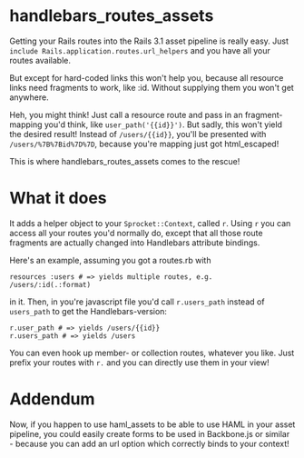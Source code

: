 # handlebars\_routes\_assets

Getting your Rails routes into the Rails 3.1 asset pipeline is really easy. Just
`include Rails.application.routes.url_helpers` and you have all your routes available.

But except for hard-coded links this won't help you, because all resource links need fragments to work, like :id. Without supplying them you won't get anywhere.

Heh, you might think! Just call a resource route and pass in an fragment-mapping you'd think, like
`user_path('{{id}}')`. But sadly, this won't yield the desired result! Instead of `/users/{{id}}`, you'll be presented with `/users/%7B%7Bid%7D%7D`, because you're mapping just got html_escaped!

This is where handlebars\_routes\_assets comes to the rescue!

# What it does

It adds a helper object to your `Sprocket::Context`, called `r`. Using
`r` you can access all your routes you'd normally do, except that all those route fragments
are actually changed into Handlebars attribute bindings.

Here's an example, assuming you got a routes.rb with

    resources :users # => yields multiple routes, e.g. /users/:id(.:format)

in it. Then, in you're javascript file you'd call `r.users_path` instead of `users_path` to
get the Handlebars-version:

    r.user_path # => yields /users/{{id}}
    r.users_path # => yields /users

You can even hook up member- or collection routes, whatever you like. Just prefix your routes with `r.` and you can directly use them in your view!

# Addendum

Now, if you happen to use haml\_assets to be able to use HAML in your asset pipeline, you could easily create forms to be used in Backbone.js or similar - because you can add an url option which correctly binds to your context!